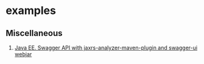 # examples
## Miscellaneous
1. [Java EE. Swagger API with jaxrs-analyzer-maven-plugin and swagger-ui webjar](https://github.com/afrunt/examples/tree/master/misc/jax-rs-analyzer)
